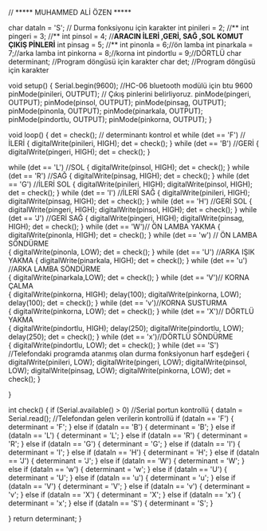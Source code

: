 // ***** MUHAMMED ALİ ÖZEN *****
 
char dataIn = 'S'; // Durma fonksiyonu için karakter
int pinileri = 2; //**
int pingeri = 3;  //**
int pinsol = 4;   //**ARACIN İLERİ ,GERİ, SAĞ ,SOL KOMUT ÇIKIŞ PİNLERİ**
int pinsag = 5;   //**
int pinonla = 6;//ön lamba 
int pinarkala = 7;//arka lamba 
int pinkorna = 8;//korna 
int pindortlu = 9;//DÖRTLÜ 
char determinant; //Program döngüsü için karakter
char det; //Program döngüsü için karakter
 
void setup()
{
Serial.begin(9600); //HC-06 bluetooth modülü için btu 9600
pinMode(pinileri, OUTPUT); // Çıkış pinlerini belirliyoruz.
pinMode(pingeri, OUTPUT);
pinMode(pinsol, OUTPUT);
pinMode(pinsag, OUTPUT);
pinMode(pinonla, OUTPUT);
pinMode(pinarkala, OUTPUT);
pinMode(pindortlu, OUTPUT);
pinMode(pinkorna, OUTPUT);
}
 
void loop()
{
det = check(); // determinantı kontrol et
while (det == 'F') //İLERİ
{
digitalWrite(pinileri, HIGH);
det = check();
}
while (det == 'B') //GERİ
{
digitalWrite(pingeri, HIGH);
det = check();
}
 
while (det == 'L') //SOL
{
digitalWrite(pinsol, HIGH);
det = check();
}
while (det == 'R') //SAĞ
{
digitalWrite(pinsag, HIGH);
det = check();
}
while (det == 'G') //İLERİ SOL
{
digitalWrite(pinileri, HIGH);
digitalWrite(pinsol, HIGH);
det = check();
}
while (det == 'I') //İLERİ SAĞ
{
digitalWrite(pinileri, HIGH);
digitalWrite(pinsag, HIGH);
det = check();
}
while (det == 'H') //GERİ SOL
{
digitalWrite(pingeri, HIGH);
digitalWrite(pinsol, HIGH);
det = check();
}
while (det == 'J') //GERİ SAĞ
{
digitalWrite(pingeri, HIGH);
digitalWrite(pinsag, HIGH);
det = check();
}
while (det == 'W')// ÖN LAMBA YAKMA 
{
digitalWrite(pinonla, HIGH);
det = check();
}
while (det == 'w') // ÖN LAMBA  SÖNDÜRME  
{
digitalWrite(pinonla, LOW);
det = check();
}
while (det == 'U') //ARKA IŞIK YAKMA 
{
digitalWrite(pinarkala, HIGH);
det = check();
}
while (det == 'u') //ARKA LAMBA SÖNDÜRME  
{
digitalWrite(pinarkala,LOW);
det = check();
}
while (det == 'V')// KORNA  ÇALMA   
{
digitalWrite(pinkorna, HIGH);
delay(100);
digitalWrite(pinkorna, LOW);
delay(100);
det = check();
}
while (det == 'v')//KORNA  SUSTURMA   
{
digitalWrite(pinkorna, LOW);
det = check();
}
while (det == 'X')// DÖRTLÜ YAKMA  
{
digitalWrite(pindortlu, HIGH);
delay(250);
digitalWrite(pindortlu, LOW);
delay(250);
det = check();
}
while (det == 'x')//DÖRTLÜ SÖNDÜRME   
{
digitalWrite(pindortlu, LOW);
det = check();
}
while (det == 'S') //Telefondaki programda atanmış olan durma fonksiyonun harf eşdeğeri
{
digitalWrite(pinileri, LOW);
digitalWrite(pingeri, LOW);
digitalWrite(pinsol, LOW);
digitalWrite(pinsag, LOW);
digitalWrite(pinkorna, LOW);
det = check();
}
 
}
 
int check()
{
if (Serial.available() > 0) //Serial portun kontrollü
{
dataIn = Serial.read(); //Telefondan gelen verilerin kontrollü
if (dataIn == 'F')
{
determinant = 'F';
}
else if (dataIn == 'B')
{
determinant = 'B';
}
else if (dataIn == 'L')
{
determinant = 'L';
}
else if (dataIn == 'R')
{
determinant = 'R';
}
else if (dataIn == 'G')
{
determinant = 'G';
}
else if (dataIn == 'I')
{
determinant = 'I';
}
else if (dataIn == 'H')
{
determinant = 'H';
}
else if (dataIn == 'J')
{
determinant = 'J';
}
else if (dataIn == 'W')
{
determinant = 'W';
}
else if (dataIn == 'w')
{
determinant = 'w';
}
else if (dataIn == 'U')
{
determinant = 'U';
}
else if (dataIn == 'u')
{
determinant = 'u';
}
else if (dataIn == 'V')
{
determinant = 'V';
}
else if (dataIn == 'v')
{
determinant = 'v';
}
else if (dataIn == 'X')
{
determinant = 'X';
}
else if (dataIn == 'x')
{
determinant = 'x';
}
else if (dataIn == 'S')
{
determinant = 'S';
}
 
}
return determinant;
}
